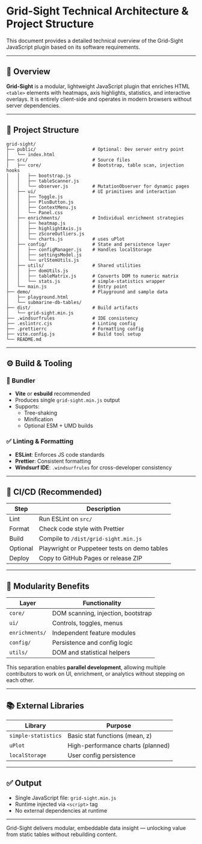 
# Grid-Sight Technical Architecture & Project Structure

This document provides a detailed technical overview of the Grid-Sight JavaScript plugin based on its software requirements.

---

## 🧱 Overview

**Grid-Sight** is a modular, lightweight JavaScript plugin that enriches HTML `<table>` elements with heatmaps, axis highlights, statistics, and interactive overlays. It is entirely client-side and operates in modern browsers without server dependencies.

---

## 📁 Project Structure

```plaintext
grid-sight/
├── public/                     # Optional: Dev server entry point
│   └── index.html
├── src/                        # Source files
│   ├── core/                   # Bootstrap, table scan, injection hooks
│   │   ├── bootstrap.js
│   │   ├── tableScanner.js
│   │   └── observer.js         # MutationObserver for dynamic pages
│   ├── ui/                     # UI primitives and interaction
│   │   ├── Toggle.js
│   │   ├── PlusButton.js
│   │   ├── ContextMenu.js
│   │   └── Panel.css
│   ├── enrichments/            # Individual enrichment strategies
│   │   ├── heatmap.js
│   │   ├── highlightAxis.js
│   │   ├── zScoreOutliers.js
│   │   └── charts.js           # uses uPlot
│   ├── config/                 # State and persistence layer
│   │   ├── configManager.js    # Handles localStorage
│   │   ├── settingsModel.js
│   │   └── urlStemUtils.js
│   ├── utils/                  # Shared utilities
│   │   ├── domUtils.js
│   │   ├── tableMatrix.js      # Converts DOM to numeric matrix
│   │   └── stats.js            # simple-statistics wrapper
│   └── main.js                 # Entry point
├── demo/                       # Playground and sample data
│   ├── playground.html
│   └── submarine-db-tables/
├── dist/                       # Build artifacts
│   └── grid-sight.min.js
├── .windsurfrules              # IDE consistency
├── .eslintrc.cjs               # Linting config
├── .prettierrc                 # Formatting config
├── vite.config.js              # Build tool setup
└── README.md
```

---

## ⚙️ Build & Tooling

### 🔨 Bundler
- **Vite** or **esbuild** recommended
- Produces single `grid-sight.min.js` output
- Supports:
  - Tree-shaking
  - Minification
  - Optional ESM + UMD builds

### ✅ Linting & Formatting
- **ESLint**: Enforces JS code standards
- **Prettier**: Consistent formatting
- **Windsurf IDE**: `.windsurfrules` for cross-developer consistency

---

## 🔁 CI/CD (Recommended)
| Step | Description |
|------|-------------|
| Lint | Run ESLint on `src/` |
| Format | Check code style with Prettier |
| Build | Compile to `/dist/grid-sight.min.js` |
| Optional | Playwright or Puppeteer tests on demo tables |
| Deploy | Copy to GitHub Pages or release ZIP |

---

## 🧠 Modularity Benefits

| Layer         | Functionality                       |
|--------------|-------------------------------------|
| `core/`       | DOM scanning, injection, bootstrap |
| `ui/`         | Controls, toggles, menus           |
| `enrichments/`| Independent feature modules        |
| `config/`     | Persistence and config logic       |
| `utils/`      | DOM and statistical helpers        |

This separation enables **parallel development**, allowing multiple contributors to work on UI, enrichment, or analytics without stepping on each other.

---

## 📚 External Libraries

| Library             | Purpose                         |
|---------------------|---------------------------------|
| `simple-statistics` | Basic stat functions (mean, z) |
| `uPlot`             | High-performance charts (planned) |
| `localStorage`      | User config persistence        |

---

## ✅ Output

- Single JavaScript file: `grid-sight.min.js`
- Runtime injected via `<script>` tag
- No external dependencies at runtime

---

Grid-Sight delivers modular, embeddable data insight — unlocking value from static tables without rebuilding content.
